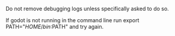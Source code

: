 Do not remove debugging logs unless specifically asked to do so.

If godot is not running in the command line run export PATH="$HOME/bin:$PATH" and try again.